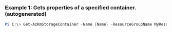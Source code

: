 ### Example 1: Gets properties of a specified container. (autogenerated)
```powershell
PS C:\> Get-AzRmStorageContainer -Name {Name} -ResourceGroupName MyResourceGroup -StorageAccountName {StorageAccountName}
```


